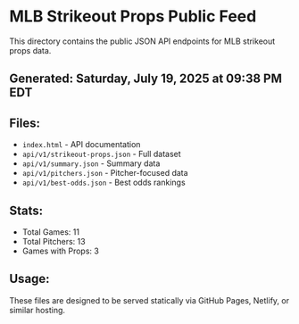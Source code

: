 # MLB Strikeout Props Public Feed

This directory contains the public JSON API endpoints for MLB strikeout props data.

## Generated: Saturday, July 19, 2025 at 09:38 PM EDT

## Files:
- `index.html` - API documentation
- `api/v1/strikeout-props.json` - Full dataset
- `api/v1/summary.json` - Summary data
- `api/v1/pitchers.json` - Pitcher-focused data  
- `api/v1/best-odds.json` - Best odds rankings

## Stats:
- Total Games: 11
- Total Pitchers: 13
- Games with Props: 3

## Usage:
These files are designed to be served statically via GitHub Pages, Netlify, or similar hosting.

